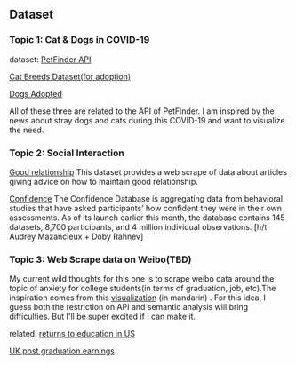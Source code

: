 ## Dataset

### Topic 1: Cat & Dogs in COVID-19
dataset:
[PetFinder API](https://www.petfinder.com/search/cats-for-adoption/gu/piti-municipality/)

[Cat Breeds Dataset(for adoption)](https://www.kaggle.com/ma7555/cat-breeds-dataset#cats.csv)

[Dogs Adopted](https://github.com/the-pudding/data/tree/master/dog-shelters)

All of these three are related to the API of PetFinder. I am inspired by the news about stray dogs and cats during this COVID-19 and want to visualize the need.

### Topic 2: Social Interaction
[Good relationship](https://informationisbeautiful.net/visualizations/good-relationtips-most-commonly-given-relationship-advice/)
This dataset provides a web scrape of data about articles giving advice on how to maintain good relationship.

[Confidence](https://osf.io/s46pr/)
The Confidence Database is aggregating data from behavioral studies that have asked participants’ how confident they were in their own assessments. As of its launch earlier this month, the database contains 145 datasets, 8,700 participants, and 4 million individual observations. [h/t Audrey Mazancieux + Doby Rahnev]

### Topic 3: Web Scrape data on Weibo(TBD)
My current wild thoughts for this one is to scrape weibo data around the topic of anxiety for college students(in terms of graduation, job, etc).The inspiration comes from this [visualization](https://www.thepaper.cn/newsDetail_forward_4315606) (in mandarin) .
For this idea, I guess both the restriction on API and semantic analysis will bring difficulties. But I'll be super excited if I can make it.

related: [returns to education in US](https://ourworldindata.org/returns-to-education)

[UK post graduation earnings](https://www.gov.uk/government/collections/statistics-higher-education-graduate-employment-and-earnings)
